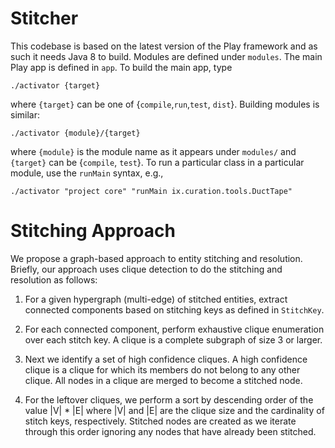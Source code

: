 Stitcher
========

This codebase is based on the latest version of the Play framework
and as such it needs Java 8 to build. Modules are defined under
```modules```. The main Play app is defined in ```app```. To build the
main app, type

```
./activator {target}
```

where ```{target}``` can be one of
{```compile```,```run```,```test```, ```dist```}. Building modules is
similar:

```
./activator {module}/{target}
```

where ```{module}``` is the module name as it appears under ```modules/```
and ```{target}``` can be {```compile```, ```test```}. To run a particular
class in a particular module, use the ```runMain``` syntax, e.g.,

```
./activator "project core" "runMain ix.curation.tools.DuctTape"
```

Stitching Approach
==================

We propose a graph-based approach to entity stitching and
resolution. Briefly, our approach uses clique detection to do the
stitching and resolution as follows:

1. For a given hypergraph (multi-edge) of stitched entities, extract
connected components based on stitching keys as defined in
```StitchKey```.

2. For each connected component, perform exhaustive clique enumeration
over each stitch key. A clique is a complete subgraph of size 3 or
larger.

3. Next we identify a set of high confidence cliques. A high
confidence clique is a clique for which its members do not belong to
any other clique. All nodes in a clique are merged to become a
stitched node.

4. For the leftover cliques, we perform a sort by descending order of
the value |V| * |E| where |V| and |E| are the clique size and the
cardinality of stitch keys, respectively. Stitched nodes are created
as we iterate through this order ignoring any nodes that have already
been stitched.
